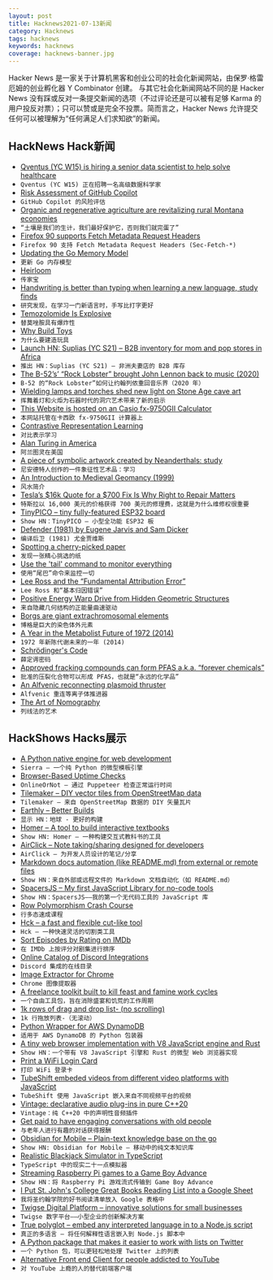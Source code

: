 ```yaml
---
layout: post
title: Hacknews2021-07-13新闻
category: Hacknews
tags: hacknews
keywords: hacknews
coverage: hacknews-banner.jpg
---
```


Hacker News 是一家关于计算机黑客和创业公司的社会化新闻网站，由保罗·格雷厄姆的创业孵化器 Y Combinator 创建。
与其它社会化新闻网站不同的是 Hacker News 没有踩或反对一条提交新闻的选项（不过评论还是可以被有足够 Karma 的用户投反对票）；只可以赞或是完全不投票。简而言之，Hacker News 允许提交任何可以被理解为“任何满足人们求知欲”的新闻。

## HackNews Hack新闻


- [Qventus (YC W15) is hiring a senior data scientist to help solve healthcare](https://jobs.lever.co/qventus/2f0ee88c-89aa-4374-b724-87bffd5a2086)
- `Qventus (YC W15) 正在招聘一名高级数据科学家`
- [Risk Assessment of GitHub Copilot](https://gist.github.com/0xabad1dea/be18e11beb2e12433d93475d72016902)
- `GitHub Copilot 的风险评估`
- [Organic and regenerative agriculture are revitalizing rural Montana economies](https://montanafreepress.org/2021/07/06/regenerative-agriculture-evitalizing-rural-montana-economies/)
- `“土壤是我们的生计，我们最好保护它，否则我们就完蛋了”`
- [Firefox 90 supports Fetch Metadata Request Headers](https://blog.mozilla.org/security/2021/07/12/firefox-90-supports-fetch-metadata-request-headers/)
- `Firefox 90 支持 Fetch Metadata Request Headers (Sec-Fetch-*)`
- [Updating the Go Memory Model](https://research.swtch.com/gomm)
- `更新 Go 内存模型`
- [Heirloom](https://silashouseblog.blogspot.com/2021/06/heirloom.html)
- `传家宝`
- [Handwriting is better than typing when learning a new language, study finds](https://www.sciencealert.com/handwriting-is-better-than-typing-when-learning-to-read-study-finds)
- `研究发现，在学习一门新语言时，手写比打字更好`
- [Temozolomide Is Explosive](https://blogs.sciencemag.org/pipeline/archives/2021/07/12/temozolimide-is-explosive)
- `替莫唑胺具有爆炸性`
- [Why Build Toys](https://blog.aaronkharris.com/why-build-toys)
- `为什么要建造玩具`
- [Launch HN: Suplias (YC S21) – B2B inventory for mom and pop stores in Africa](item?id=27812565)
- `推出 HN：Suplias (YC S21) – 非洲夫妻店的 B2B 库存`
- [The B-52’s’ “Rock Lobster” brought John Lennon back to music (2020)](https://ultimateclassicrock.com/john-lennon-rock-lobster-b-52s/)
- `B-52 的“Rock Lobster”如何让约翰列侬重回音乐界（2020 年）`
- [Wielding lamps and torches shed new light on Stone Age cave art](https://www.sciencenews.org/article/stone-age-cave-art-lighting-torch-lamp)
- `挥舞着灯和火炬为石器时代的洞穴艺术带来了新的启示`
- [This Website is hosted on an Casio fx-9750GII Calculator](http://fxip.as203478.net/)
- `本网站托管在卡西欧 fx-9750GII 计算器上`
- [Contrastive Representation Learning](https://lilianweng.github.io/lil-log/2021/05/31/contrastive-representation-learning.html)
- `对比表示学习`
- [Alan Turing in America](https://www.privatdozent.co/p/alan-turing-in-america-221)
- `阿兰图灵在美国`
- [A piece of symbolic artwork created by Neanderthals: study](https://www.livescience.com/neanderthal-symbolic-carving-germany.html)
- `尼安德特人创作的一件象征性艺术品：学习`
- [An Introduction to Medieval Geomancy (1999)](http://www.princeton.edu/~ezb/geomancy/geohome.html)
- `风水简介`
- [Tesla’s $16k Quote for a $700 Fix Is Why Right to Repair Matters](https://www.thedrive.com/news/41493/teslas-16000-quote-for-a-700-fix-is-why-right-to-repair-matters)
- `特斯拉以 16,000 美元的价格获得 700 美元的修理费，这就是为什么维修权很重要`
- [TinyPICO – tiny fully-featured ESP32 board](https://www.tinypico.com/)
- `Show HN：TinyPICO – 小型全功能 ESP32 板`
- [Defender (1981) by Eugene Jarvis and Sam Dicker](https://github.com/mwenge/defender)
- `编译后卫 (1981) 尤金贾维斯`
- [Spotting a cherry-picked paper](https://www.notion.so/Spotting-a-cherry-picked-paper-19a91d062ef8481b964895a7a43c8429)
- `发现一张精心挑选的纸`
- [Use the 'tail' command to monitor everything](https://blog.robertelder.org/intro-to-tail-command/)
- `使用“尾巴”命令来监控一切`
- [Lee Ross and the “Fundamental Attribution Error”](https://nonzero.substack.com/p/ode-to-a-world-saving-idea-f4b)
- `Lee Ross 和“基本归因错误”`
- [Positive Energy Warp Drive from Hidden Geometric Structures](https://arxiv.org/abs/2104.06488)
- `来自隐藏几何结构的正能量曲速驱动`
- [Borgs are giant extrachromosomal elements](https://www.biorxiv.org/content/10.1101/2021.07.10.451761v1?rss=1)
- `博格是巨大的染色体外元素`
- [A Year in the Metabolist Future of 1972 (2014)](https://failedarchitecture.com/2014/06/a-year-in-the-metabolist-future-of-1972/)
- `1972 年新陈代谢未来的一年 (2014)`
- [Schrödinger's Code](https://queue.acm.org/detail.cfm?id=3468263)
- `薛定谔密码`
- [Approved fracking compounds can form PFAS a.k.a. “forever chemicals”](https://www.nytimes.com/2021/07/12/climate/epa-pfas-fracking-forever-chemicals.html)
- `批准的压裂化合物可以形成 PFAS，也就是“永远的化学品”`
- [An Alfvenic reconnecting plasmoid thruster](https://www.cambridge.org/core/journals/journal-of-plasma-physics/article/an-alfvenic-reconnecting-plasmoid-thruster/F296E45CC504E8FF2586EA79117E2514)
- `Alfvenic 重连等离子体推进器`
- [The Art of Nomography](https://kartsci.org/kocomu/computer-history/the-art-of-nomography/)
- `列线法的艺术`


## HackShows Hacks展示

- [ A Python native engine for web development](https://github.com/BrainStormYourWayIn/sierra)
- `Sierra – 一个纯 Python 的微型模板引擎`
- [ Browser-Based Uptime Checks](https://onlineornot.com/browser-checks)
- `OnlineOrNot – 通过 Puppeteer 检查正常运行时间`
- [ Tilemaker – DIY vector tiles from OpenStreetMap data](https://tilemaker.org)
- `Tilemaker – 来自 OpenStreetMap 数据的 DIY 矢量瓦片`
- [ Earthly – Better Builds](https://earthly.dev/)
- `显示 HN：地球 - 更好的构建`
- [ Homer – A tool to build interactive textbooks](https://usehomer.app)
- `Show HN: Homer – 一种构建交互式教科书的工具`
- [ AirClick – Note taking/sharing designed for developers](https://airclick.io)
- `AirClick – 为开发人员设计的笔记/分享`
- [ Markdown docs automation (like README.md) from external or remote files](https://github.com/dineshsonachalam/markdown-autodocs)
- `Show HN：来自外部或远程文件的 Markdown 文档自动化（如 README.md）`
- [ SpacersJS – My first JavaScript Library for no-code tools](https://github.com/actuallyakash/spacers)
- `Show HN：SpacersJS——我的第一个无代码工具的 JavaScript 库`
- [ Row Polymorphism Crash Course](https://ahnfelt.medium.com/row-polymorphism-crash-course-587f1e7b7c47)
- `行多态速成课程`
- [ Hck – a fast and flexible cut-like tool](https://github.com/sstadick/hck)
- `Hck – 一种快速灵活的切割类工具`
- [ Sort Episodes by Rating on IMDb](https://github.com/JesseDrain/IMDb-Sort-Episodes-By-Rating)
- `在 IMDb 上按评分对剧集进行排序`
- [ Online Catalog of Discord Integrations](https://to-discord.com)
- `Discord 集成的在线目录`
- [ Image Extractor for Chrome](https://chrome.google.com/webstore/detail/image-extractor/ppbbnicomlpilfkohhknjdkndelfncjl)
- `Chrome 图像提取器`
- [ A freelance toolkit built to kill feast and famine work cycles](https://fuelance.xyz/)
- `一个自由工具包，旨在消除盛宴和饥荒的工作周期`
- [ 1k rows of drag and drop list- (no scrolling)](https://www.dflex.dev/demo/lists/extended/)
- `1k 行拖放列表-（无滚动）`
- [ Python Wrapper for AWS DynamoDB](https://github.com/dineshsonachalam/lucid-dynamodb)
- `适用于 AWS DynamoDB 的 Python 包装器`
- [ A tiny web browser implementation with V8 JavaScript engine and Rust](https://github.com/lmt-swallow/puppy-browser/)
- `Show HN：一个带有 V8 JavaScript 引擎和 Rust 的微型 Web 浏览器实现`
- [ Print a WiFi Login Card](https://wificard.io/)
- `打印 WiFi 登录卡`
- [ TubeShift embeded videos from different video platforms with JavaScript](https://github.com/altfinder/tubeshift-extension/blob/current/js/tubeshift-api-experiment.js)
- `TubeShift 使用 JavaScript 嵌入来自不同视频平台的视频`
- [ Vintage: declarative audio plug-ins in pure C++20](https://github.com/jcelerier/vintage)
- `Vintage：纯 C++20 中的声明性音频插件`
- [ Get paid to have engaging conversations with old people](https://silverdial.org)
- `与老年人进行有趣的对话获得报酬`
- [ Obsidian for Mobile – Plain-text knowledge base on the go](https://obsidian.md/mobile)
- `Show HN: Obsidian for Mobile – 移动中的纯文本知识库`
- [ Realistic Blackjack Simulator in TypeScript](https://github.com/mhluska/blackjack-simulator)
- `TypeScript 中的现实二十一点模拟器`
- [ Streaming Raspberry Pi games to a Game Boy Advance](https://github.com/rodri042/gba-remote-play)
- `Show HN：将 Raspberry Pi 游戏流式传输到 Game Boy Advance`
- [ I Put St. John's College Great Books Reading List into a Google Sheet](https://docs.google.com/spreadsheets/d/1L5PdZduQaFVQi_uY3x2lwbTyfmJwWeuO7Gf_zANGSG0/edit#gid=0)
- `我将圣约翰学院的好书阅读清单放入 Google 表格中`
- [ Twigse Digital Platform – innovative solutions for small businesses](https://twigse.com)
- `Twigse 数字平台——小型企业的创新解决方案`
- [ True polyglot – embed any interpreted language in to a Node.js script](https://www.npmjs.com/package/polyglot-tag)
- `真正的多语言 – 将任何解释性语言嵌入到 Node.js 脚本中`
- [ A Python package that makes it easier to work with lists on Twitter](https://github.com/shijithpk/twitter_list_mgmt)
- `一个 Python 包，可以更轻松地处理 Twitter 上的列表`
- [ Alternative Front end Client for people addicted to YouTube](https://github.com/Nassim-Saboundji/FollowOnly-for-YouTube)
- `对 YouTube 上瘾的人的替代前端客户端`

